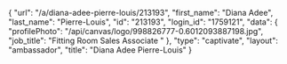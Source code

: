 {
    "url": "\/a\/diana-adee-pierre-louis\/213193",
    "first_name": "Diana Adee",
    "last_name": "Pierre-Louis",
    "id": "213193",
    "login_id": "1759121",
    "data": {
        "profilePhoto": "\/api\/canvas\/logo\/998826777-0.6012093887198.jpg",
        "job_title": "Fitting Room Sales Associate "
    },
    "type": "captivate",
    "layout": "ambassador",
    "title": "Diana Adee Pierre-Louis"
}